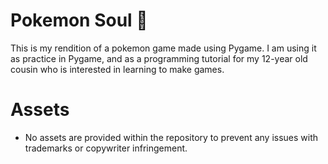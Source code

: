 # Pokemon Soul :ghost:
This is my rendition of a pokemon game made using Pygame. I am using it as practice in Pygame, and as a programming tutorial for my 12-year old cousin who is interested in learning to make games.

# Assets
- No assets are provided within the repository to prevent any issues with trademarks or copywriter infringement.

